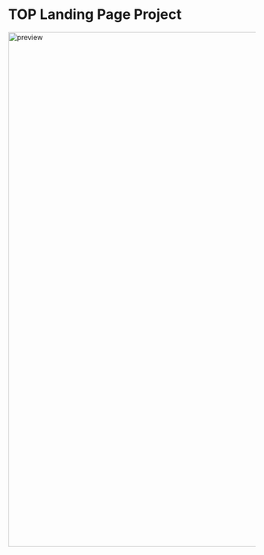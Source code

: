 # TOP Landing Page Project

<img width="1046" alt="preview" src="https://user-images.githubusercontent.com/77180524/209416551-43ffc3e9-a8a6-4a0a-aef3-29ec0b7d77d1.png">
